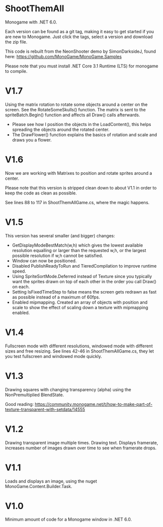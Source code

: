# ShootThemAll
Monogame with .NET 6.0. 

Each version can be found as a git tag, making it easy to get started if you are new to Monogame. Just click the tags, select a version and download the zip file. 

This code is rebuilt from the NeonShooter demo by SimonDarksideJ, found here: https://github.com/MonoGame/MonoGame.Samples

Please note that you must install .NET Core 3.1 Runtime (LTS) for monogame to compile.

# V1.7
Using the matrix rotation to rotate some objects around a center on the screen. See the RotateSomeSkulls() function. The matrix is sent to the spriteBatch.Begin() function and affects all Draw() calls afterwards. 

* Please see how I position the objects in the LoadContent(), this helps spreading the objects around the rotated center.
* The DrawFlower() function explains the basics of rotation and scale and draws you a flower.

# V1.6
Now we are working with Matrixes to position and rotate sprites around a center. 

Please note that this version is stripped clean down to about V1.1 in order to keep the code as clean as possible. 

See lines 88 to 117 in ShootThemAllGame.cs, where the magic happens.

# V1.5
This version has several smaller (and bigger) changes:
* GetDisplayModeBestMatch(w,h) which gives the lowest available resolution equalling or larger than the requested w,h, or the largest possible resolution if w,h cannot be satisfied.
* Window can now be positioned. 
* Disabled PublishReadyToRun and TieredCompilation to improve runtime speed.
* Using SpriteSortMode.Deferred instead of Texture since you typically want the sprites drawn on top of each other in the order you call Draw() on each.
* Setting IsFixedTimeStep to false means the screen gets redrawn as fast as possible instead of a maximum of 60fps.
* Enabled mipmapping. Created an array of objects with position and scale to show the effect of scaling down a texture with mipmapping enabled.

# V1.4
Fullscreen mode with different resolutions, windowed mode with different sizes and free resizing. 
See lines 42-46 in ShootThemAllGame.cs, they let you test fullscreen and windowed mode quickly.

# V1.3
Drawing squares with changing transparency (alpha) using the NonPremultiplied BlendState.

Good reading:
https://community.monogame.net/t/how-to-make-part-of-texture-transparent-with-setdata/14555

# V1.2
Drawing transparent image multiple times. Drawing text. 
Displays framerate, increases number of images drawn over time to see when framerate drops.

# V1.1
Loads and displays an image, using the nuget MonoGame.Content.Builder.Task.

# V1.0
Minimum amount of code for a Monogame window in .NET 6.0.
